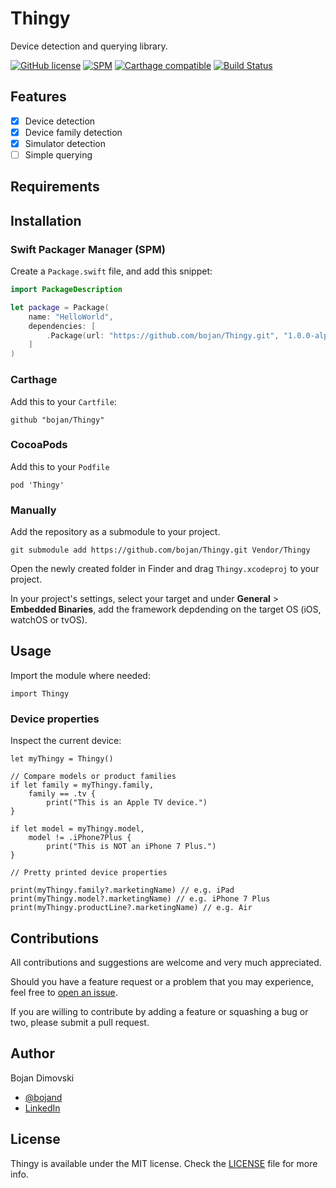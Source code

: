 # Thingy
Device detection and querying library.

[![GitHub license](https://img.shields.io/badge/license-MIT-lightgrey.svg)](https://raw.githubusercontent.com/bojan/Thingy/master/LICENSE)
[![SPM](https://img.shields.io/badge/SPM-compatible-brightgreen.svg)](https://github.com/apple/swift-package-manager)
[![Carthage compatible](https://img.shields.io/badge/Carthage-compatible-4BC51D.svg)](https://github.com/Carthage/Carthage)
[![Build Status](https://travis-ci.org/bojan/Thingy.svg?branch=develop)](https://travis-ci.org/bojan/Thingy)

## Features

- [x] Device detection
- [x] Device family detection
- [x] Simulator detection
- [ ] Simple querying

## Requirements

## Installation

### Swift Packager Manager (SPM)

Create a `Package.swift` file, and add this snippet:

``` swift
import PackageDescription

let package = Package(
    name: "HelloWorld",
    dependencies: [
        .Package(url: "https://github.com/bojan/Thingy.git", "1.0.0-alpha.1")
    ]
)
```

### Carthage

Add this to your `Cartfile`:

```
github "bojan/Thingy"
```

### CocoaPods

Add this to your `Podfile`

```
pod 'Thingy'
```

### Manually

Add the repository as a submodule to your project.

```
git submodule add https://github.com/bojan/Thingy.git Vendor/Thingy
```

Open the newly created folder in Finder and drag `Thingy.xcodeproj` to your project.

In your project's settings, select your target and under **General** > **Embedded Binaries**, add the framework depdending on the target OS (iOS, watchOS or tvOS).

## Usage

Import the module where needed:

```
import Thingy
```

### Device properties

Inspect the current device:

```
let myThingy = Thingy()

// Compare models or product families
if let family = myThingy.family,
    family == .tv {
        print("This is an Apple TV device.")
}

if let model = myThingy.model,
    model != .iPhone7Plus {
        print("This is NOT an iPhone 7 Plus.")
}

// Pretty printed device properties

print(myThingy.family?.marketingName) // e.g. iPad
print(myThingy.model?.marketingName) // e.g. iPhone 7 Plus
print(myThingy.productLine?.marketingName) // e.g. Air

```

## Contributions

All contributions and suggestions are welcome and very much appreciated.

Should you have a feature request or a problem that you may experience, feel free to [open an issue](https://github.com/bojan/Thingy/issues/new).

If you are willing to contribute by adding a feature or squashing a bug or two, please submit a pull request.

## Author

Bojan Dimovski
- [@bojand](https://twitter.com/bojand)
- [LinkedIn](http://linkedin.com/in/bdimovski)

## License

Thingy is available under the MIT license. Check the [LICENSE](https://raw.githubusercontent.com/bojan/Thingy/master/LICENSE) file for more info.
